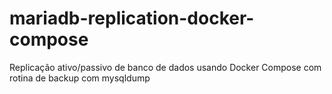 # mariadb-replication-docker-compose
Replicação ativo/passivo de banco de dados usando Docker Compose com rotina de backup com mysqldump
